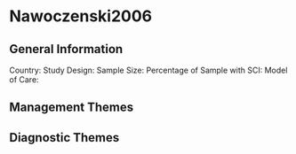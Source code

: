 # Nawoczenski2006

## General Information
Country: 
Study Design: 
Sample Size: 
Percentage of Sample with SCI:
Model of Care: 

## Management Themes


## Diagnostic Themes
